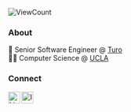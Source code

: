 ![ViewCount](https://views.whatilearened.today/views/github/nwtsai/Thomas-George-T.svg?cache=remove)

### About
🚙 Senior Software Engineer @ [Turo](https://www.turo.com) <br>
👨‍💻 Computer Science @ [UCLA](https://www.ucla.edu)

### Connect
<html>
 <a href="https://in.linkedin.com/in/nwtsai">
  <img align="left" alt="LinkedIn" width="24px" src="https://github.com/piyushP7pravin/piyushP7pravin/blob/master/Linkedin.svg" />
 </a>
 <a href="https://www.instagram.com/nathantsai/">
   <img align="left" alt="Instagram" width="24px" src="https://github.com/piyushP7pravin/piyushP7pravin/blob/master/Instagram.svg" />
 </a>
</html>
